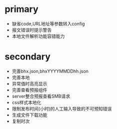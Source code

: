 # primary
* 缺省code,URL地址等参数转入config
* 报文错误时提示警告
* 本地文件解析功能容错能力

# secondary
* 完善bhx.json,bhxYYYYMMDDhh.json
* 完善本地
* 异常值时高亮显示
* 完善查看预报组件
* server整合预报查看SMB请求
* css样式本地化
* 限制发布时间(小时)的人工输入导致的不可预知错误
* 生成文件下载功能
* 复制时次

